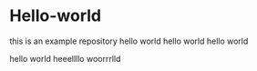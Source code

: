# Hello-world
this is an example repository 
hello world hello world hello world

hello world heeellllo woorrrlld
